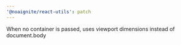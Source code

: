 ```yaml
---
'@noaignite/react-utils': patch
---
```


When no container is passed, uses viewport dimensions instead of document.body
